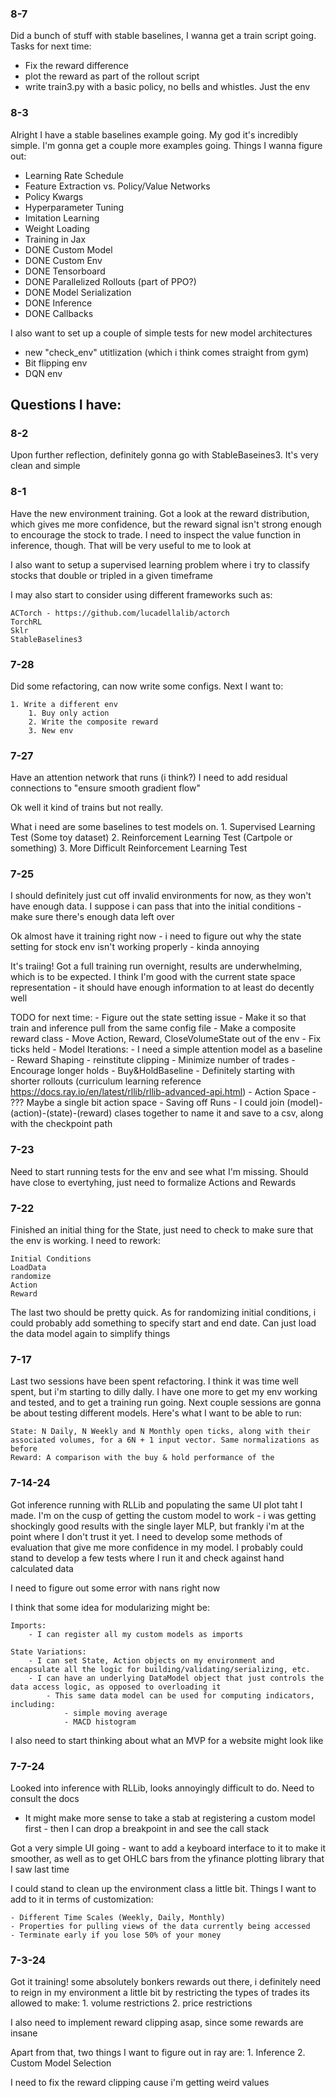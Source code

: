 ### 8-7

Did a bunch of stuff with stable baselines, I wanna get a train script going. Tasks for next time:
- Fix the reward difference
- plot the reward as part of the rollout script
- write train3.py with a basic policy, no bells and whistles. Just the env


### 8-3 

Alright I have a stable baselines example going. My god it's incredibly simple. I'm gonna get a couple more examples going. Things I wanna figure out:

- Learning Rate Schedule
- Feature Extraction vs. Policy/Value Networks
- Policy Kwargs
- Hyperparameter Tuning
- Imitation Learning
- Weight Loading
- Training in Jax
- DONE Custom Model
- DONE Custom Env
- DONE Tensorboard
- DONE Parallelized Rollouts (part of PPO?)
- DONE Model Serialization
- DONE Inference
- DONE Callbacks

I also want to set up a couple of simple tests for new model architectures
- new "check_env" utitlization (which i think comes straight from gym)
- Bit flipping env
- DQN env

Questions I have:
- 

### 8-2

Upon further reflection, definitely gonna go with StableBaseines3. It's very clean and simple



### 8-1

Have the new environment training. Got a look at the reward distribution, which gives me more confidence, but the reward signal
isn't strong enough to encourage the stock to trade. I need to inspect the value function in inference, though. That will be very useful to
me to look at

I also want to setup a supervised learning problem where i try to classify stocks that double or tripled in a given timeframe

I may also start to consider using different frameworks such as:

    ACTorch - https://github.com/lucadellalib/actorch
    TorchRL
    Sklr
    StableBaselines3

### 7-28

Did some refactoring, can now write some configs. Next I want to:

    1. Write a different env
        1. Buy only action
        2. Write the composite reward
        3. New env
    

### 7-27

Have an attention network that runs (i think?) I need to add residual connections to "ensure smooth gradient flow"

Ok well it kind of trains but not really.

What i need are some baselines to test models on.
    1. Supervised Learning Test (Some toy dataset)
    2. Reinforcement Learning Test (Cartpole or something)
    3. More Difficult Reinforcement Learning Test

### 7-25
I should definitely just cut off invalid environments for now, as they won't have enough data. I suppose i can pass that into the initial conditions - make sure there's enough data left over

Ok almost have it training right now - i need to figure out why the state setting for stock env isn't working properly - kinda annoying

It's traiing! Got a full training run overnight, results are underwhelming, which is to be expected. I think I'm good with the current state space representation - it should have enough information to at least do decently well

TODO for next time:
    - Figure out the state setting issue
    - Make it so that train and inference pull from the same config file
    - Make a composite reward class
    - Move Action, Reward, CloseVolumeState out of the env
    - Fix ticks held
    - Model Iterations:
        - I need a simple attention model as a baseline
    - Reward Shaping
        - reinstitute clipping
        - Minimize number of trades
        - Encourage longer holds
        - Buy&HoldBaseline
        - Definitely starting with shorter rollouts (curriculum learning reference https://docs.ray.io/en/latest/rllib/rllib-advanced-api.html)
    - Action Space
        - ??? Maybe a single bit action space
    - Saving off Runs
        - I could join (model)-(action)-(state)-(reward) clases together to name it and save to a csv, along with the checkpoint path
    

### 7-23

Need to start running tests for the env and see what I'm missing. Should have close to evertyhing, just need to formalize Actions and Rewards



### 7-22

Finished an initial thing for the State, just need to check to make sure that the env is working. I need to rework:

    Initial Conditions
    LoadData
    randomize
    Action
    Reward

The last two should be pretty quick. As for randomizing initial conditions, i could probably add something to specify start and end date. Can just load the data model again to simplify things



### 7-17

Last two sessions have been spent refactoring. I think it was time well spent, but i'm starting to dilly dally. I have one more to get my env working and tested, and to get a training run going. Next couple sessions are gonna be about testing different models. Here's what I want to be able to run:

    State: N Daily, N Weekly and N Monthly open ticks, along with their associated volumes, for a 6N + 1 input vector. Same normalizations as before
    Reward: A comparison with the buy & hold performance of the 

### 7-14-24

Got inference running with RLLib and populating the same UI plot taht I made. I'm on the cusp of getting the custom model to work - i was getting shockingly good results with the single layer MLP, but frankly i'm at the point where I don't trust it yet. I need to develop some methods of evaluation that give me more confidence in my model. I probably could stand to develop a few tests where I run it and check against hand calculated data

I need to figure out some error with nans right now

I think that some idea for modularizing might be:

    Imports:
        - I can register all my custom models as imports
    
    State Variations:
        - I can set State, Action objects on my environment and encapsulate all the logic for building/validating/serializing, etc.
        - I can have an underlying DataModel object that just controls the data access logic, as opposed to overloading it
            - This same data model can be used for computing indicators, including:
                - simple moving average
                - MACD histogram

I also need to start thinking about what an MVP for a website might look like


### 7-7-24

Looked into inference with RLLib, looks annoyingly difficult to do. Need to consult the docs
- It might make more sense to take a stab at registering a custom model first - then I can drop a breakpoint in and see the call stack

Got a very simple UI going - want to add a keyboard interface to it to make it smoother, as well as to get OHLC bars
from the yfinance plotting library that I saw last time


I could stand to clean up the environment class a little bit.
Things I want to add to it in terms of customization:

    - Different Time Scales (Weekly, Daily, Monthly)
    - Properties for pulling views of the data currently being accessed
    - Terminate early if you lose 50% of your money

### 7-3-24

Got it training! some absolutely bonkers rewards out there, i definitely need to reign in my environment a little
bit by restricting the types of trades its allowed to make:
    1. volume restrictions
    2. price restrictions

I also need to implement reward clipping asap, since some rewards are insane

Apart from that, two things I want to figure out in ray are:
    1. Inference
    2. Custom Model Selection

I need to fix the reward clipping cause i'm getting weird values